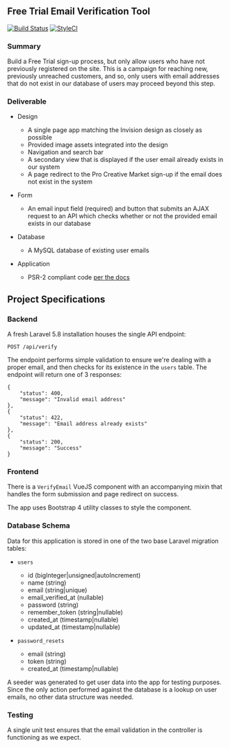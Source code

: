 ## Free Trial Email Verification Tool

[![Build Status](https://travis-ci.org/austintoddj/free-trial.svg?branch=master)](https://travis-ci.org/austintoddj/free-trial)
[![StyleCI](https://github.styleci.io/repos/184818874/shield?branch=master&style=flat)](https://github.styleci.io/repos/184818874)

### Summary

Build a Free Trial sign-up process, but only allow users who have not previously registered on the site. This is a campaign for reaching new, previously unreached customers, and so, only users with email addresses that do not exist in our database of users may proceed beyond this step.

### Deliverable

- Design
    - A single page app matching the Invision design as closely as possible
    - Provided image assets integrated into the design
    - Navigation and search bar
    - A secondary view that is displayed if the user email already exists in our system
    - A page redirect to the Pro Creative Market sign-up if the email does not exist in the system
    
- Form
    - An email input field (required) and button that submits an AJAX request to an API which checks whether or not the provided email exists in our database

- Database
    - A MySQL database of existing user emails

- Application
    - PSR-2 compliant code [per the docs](https://laravel.com/docs/5.8/contributions#coding-style)

## Project Specifications

### Backend

A fresh Laravel 5.8 installation houses the single API endpoint:

```
POST /api/verify
```

The endpoint performs simple validation to ensure we're dealing with a proper email, and then checks for its existence in the `users` table. The endpoint will return one of 3 responses:

```
{
	"status": 400,
	"message": "Invalid email address"
},
{
	"status": 422,
	"message": "Email address already exists"
},
{
	"status": 200,
	"message": "Success"
}
```

### Frontend

There is a `VerifyEmail` VueJS component with an accompanying mixin that handles the form submission and page redirect on success.

The app uses Bootstrap 4 utility classes to style the component. 

### Database Schema

Data for this application is stored in one of the two base Laravel migration tables:

- `users`
    - id (bigInteger|unsigned|autoIncrement)
    - name (string)
    - email (string|unique)
    - email_verified_at (nullable)
    - password (string)
    - remember_token (string|nullable)
    - created_at (timestamp|nullable)
    - updated_at (timestamp|nullable)
    

- `password_resets`
    - email (string)
    - token (string)
    - created_at (timestamp|nullable)

A seeder was generated to get user data into the app for testing purposes. Since the only action performed against the database is a lookup on user emails, no other data structure was needed.

### Testing

A single unit test ensures that the email validation in the controller is functioning as we expect. 
